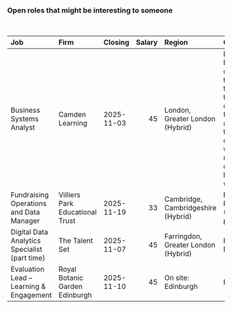 
<!-- README.md is generated from README.Rmd. Please edit that file -->

### Open roles that might be interesting to someone

<br/>

<table>
<thead>
<tr>
<th style="text-align:left;">
Job
</th>
<th style="text-align:left;">
Firm
</th>
<th style="text-align:left;">
Closing
</th>
<th style="text-align:right;">
Salary
</th>
<th style="text-align:left;">
Region
</th>
<th style="text-align:left;">
Contract
</th>
</tr>
</thead>
<tbody>
<tr>
<td style="text-align:left;">
Business Systems Analyst
</td>
<td style="text-align:left;">
Camden Learning
</td>
<td style="text-align:left;">
2025-11-03
</td>
<td style="text-align:right;">
45
</td>
<td style="text-align:left;">
London, Greater London (Hybrid)
</td>
<td style="text-align:left;">
Permanent, Full-time or part-time (Full time, open to discussing
flexible and part time options with a minimum of 28 hours per week)
</td>
</tr>
<tr>
<td style="text-align:left;">
Fundraising Operations and Data Manager
</td>
<td style="text-align:left;">
Villiers Park Educational Trust
</td>
<td style="text-align:left;">
2025-11-19
</td>
<td style="text-align:right;">
33
</td>
<td style="text-align:left;">
Cambridge, Cambridgeshire (Hybrid)
</td>
<td style="text-align:left;">
Permanent, Part-time (21 hours per week)
</td>
</tr>
<tr>
<td style="text-align:left;">
Digital Data Analytics Specialist (part time)
</td>
<td style="text-align:left;">
The Talent Set
</td>
<td style="text-align:left;">
2025-11-07
</td>
<td style="text-align:right;">
45
</td>
<td style="text-align:left;">
Farringdon, Greater London (Hybrid)
</td>
<td style="text-align:left;">
Permanent, Part-time
</td>
</tr>
<tr>
<td style="text-align:left;">
Evaluation Lead – Learning & Engagement
</td>
<td style="text-align:left;">
Royal Botanic Garden Edinburgh
</td>
<td style="text-align:left;">
2025-11-10
</td>
<td style="text-align:right;">
45
</td>
<td style="text-align:left;">
On site: Edinburgh
</td>
<td style="text-align:left;">
Part time
</td>
</tr>
</tbody>
</table>
